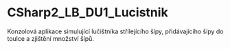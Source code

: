 # CSharp2_LB_DU1_Lucistnik
Konzolová aplikace simulující lučištníka střílejícího šípy, přidávajícího šípy do toulce a zjištění množství šípů.
